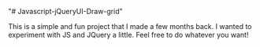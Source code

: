"# Javascript-jQueryUI-Draw-grid" 

This is a simple and fun project that I made a few months back. 
I wanted to experiment with JS and JQuery a little. Feel free to do whatever you want!
